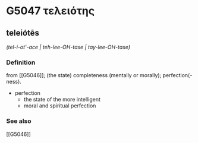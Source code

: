 # G5047 τελειότης

## teleiótēs

_(tel-i-ot'-ace | teh-lee-OH-tase | tay-lee-OH-tase)_

### Definition

from [[G5046]]; (the state) completeness (mentally or morally); perfection(-ness).

- perfection
  - the state of the more intelligent
  - moral and spiritual perfection

### See also

[[G5046]]

